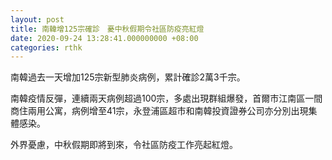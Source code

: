 ```yaml
---
layout: post
title: 南韓增125宗確診　憂中秋假期令社區防疫亮紅燈
date: 2020-09-24 13:28:41.000000000 +08:00
categories: rthk
---
```


南韓過去一天增加125宗新型肺炎病例，累計確診2萬3千宗。

南韓疫情反彈，連續兩天病例超過100宗，多處出現群組爆發，首爾市江南區一間商住兩用公寓，病例增至41宗，永登浦區超市和南韓投資證券公司亦分別出現集體感染。

外界憂慮，中秋假期即將到來，令社區防疫工作亮起紅燈。
